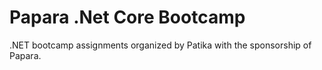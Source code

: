 # Papara .Net Core Bootcamp
.NET bootcamp assignments organized by Patika with the sponsorship of Papara.
